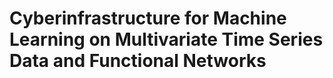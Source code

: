 # Cyberinfrastructure for Machine Learning on Multivariate Time Series Data and Functional Networks
